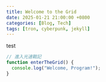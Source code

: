 ```yaml
---
title: Welcome to the Grid
date: 2025-01-21 21:00:00 +0800
categories: [Blog, Tech]
tags: [tron, cyberpunk, jekyll]
---
```

test

```javascript
// 進入光速戰記
function enterTheGrid() {
  console.log("Welcome, Program!");
}
